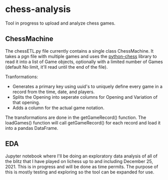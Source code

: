# chess-analysis

Tool in progress to upload and analyze chess games.

## ChessMachine
The chessETL.py file currently contains a single class ChessMachine. It takes a pgn file with multiple games and uses the [python-chess](https://python-chess.readthedocs.io/en/latest/) library to read it into a list of Game objects, optionally with a limited number of Games (default No limit, it'll read until the end of the file).

Tranformations:
* Generates a primary key using uuid's to uniquely define every game in a record from the time, date, and players. 
* Splits the Opening into seperate columns for Opening and Variation of that opening.
* Adds a column for the actual game notation.

The transformations are done in the getGameRecord() function. The loadGames() function will call getGameRecord() for each record and load it into a pandas DataFrame.

## EDA
Jupyter notebook where I'll be doing an exploratory data analysis of all of the blitz that I have played on lichess up to and including December 25, 2021. This is in progress and will be done as time permits. The purpose of this is mostly testing and exploring so the tool can be expanded for use.
